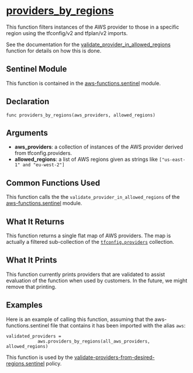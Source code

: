 # [providers_by_regions](../aws-functions.sentinel#L161)

This function filters instances of the AWS provider to those in a specific region using the tfconfig/v2 and tfplan/v2 imports.

See the documentation for the [validate_provider_in_allowed_regions](./validate_provider_in_allowed_regions.md) function for details on how this is done.

## Sentinel Module
This function is contained in the [aws-functions.sentinel](../aws-functions.sentinel) module.

## Declaration
`func providers_by_regions(aws_providers, allowed_regions)`

## Arguments
* **aws_providers**: a collection of instances of the AWS provider derived from tfconfig.providers.
* **allowed_regions**: a list of AWS regions given as strings like `["us-east-1" and "eu-west-2"]`

## Common Functions Used
This function calls the the `validate_provider_in_allowed_regions` of the [aws-functions.sentinel](../aws-functions.sentinel) module.

## What It Returns
This function returns a single flat map of AWS providers. The map is actually a filtered sub-collection of the [`tfconfig.providers`](https://www.terraform.io/docs/cloud/sentinel/import/tfconfig-v2.html#the-resources-collection) collection.

## What It Prints
This function currently prints providers that are validated to assist evaluation of the function when used by customers. In the future, we might remove that printing.

## Examples
Here is an example of calling this function, assuming that the aws-functions.sentinel file that contains it has been imported with the alias `aws`:
```
validated_providers =
            aws.providers_by_regions(all_aws_providers, allowed_regions)
```

This function is used by the [validate-providers-from-desired-regions.sentinel](../../validate-providers-from-desired-regions.sentinel) policy.

